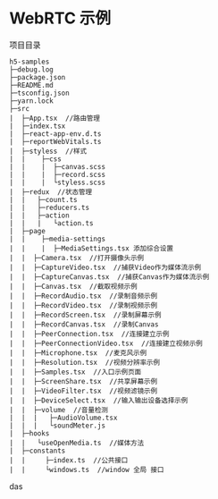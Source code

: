 # WebRTC 示例

项目目录

    h5-samples  
    ├─debug.log  
    ├─package.json  
    ├─README.md  
    ├─tsconfig.json  
    ├─yarn.lock  
    ├─src  
    |  ├─App.tsx  //路由管理
    |  ├─index.tsx  
    |  ├─react-app-env.d.ts  
    |  ├─reportWebVitals.ts  
    |  ├─styless  //样式
    |  |    ├─css  
    |  |    |  ├─canvas.scss  
    |  |    |  ├─record.scss  
    |  |    |  └styless.scss  
    |  ├─redux  //状态管理
    |  |   ├─count.ts  
    |  |   ├─reducers.ts  
    |  |   ├─action  
    |  |   |   └action.ts  
    |  ├─page  
    |  |    ├─media-settings  
    |  |    |  ├─MediaSettings.tsx 添加综合设置
    |  |  ├─Camera.tsx  //打开摄像头示例
    |  |  ├─CaptureVideo.tsx  //捕获Video作为媒体流示例
    |  |  ├─CaptureCanvas.tsx  //捕获Canvas作为媒体流示例
    |  |  ├─Canvas.tsx  //截取视频示例
    |  |  ├─RecordAudio.tsx  //录制音频示例
    |  |  ├─RecordVideo.tsx  //录制视频示例
    |  |  ├─RecordScreen.tsx  //录制屏幕示例
    |  |  ├─RecordCanvas.tsx  //录制Canvas
    |  |  ├─PeerConnection.tsx  //连接建立示例
    |  |  ├─PeerConnectionVideo.tsx  //连接建立视频示例
    |  |  ├─Microphone.tsx  //麦克风示例
    |  |  ├─Resolution.tsx  //视频分辨率示例
    |  |  ├─Samples.tsx  //入口示例页面
    |  |  ├─ScreenShare.tsx  //共享屏幕示例
    |  |  ├─VideoFilter.tsx  //视频滤镜示例
    |  |  ├─DeviceSelect.tsx  //输入输出设备选择示例
    |  |  ├─volume  //音量检测
    |  |  |   ├─AudioVolume.tsx  
    |  |  |   └soundMeter.js 
    |  ├─hooks  
    |  |   └useOpenMedia.ts  //媒体方法
    |  ├─constants  
    |  |     ├─index.ts  //公共接口
    |  |     └windows.ts  //window 全局 接口

das 